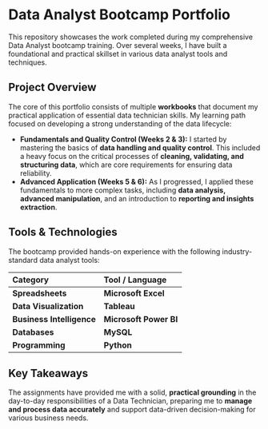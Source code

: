 # Data Analyst Bootcamp Portfolio

This repository showcases the work completed during my comprehensive Data Analyst bootcamp training. Over several weeks, I have built a foundational and practical skillset in various data analyst tools and techniques.

## Project Overview

The core of this portfolio consists of multiple **workbooks** that document my practical application of essential data technician skills. My learning path focused on developing a strong understanding of the data lifecycle:

* **Fundamentals and Quality Control (Weeks 2 & 3):** I started by mastering the basics of **data handling and quality control**. This included a heavy focus on the critical processes of **cleaning, validating, and structuring data**, which are core requirements for ensuring data reliability.
* **Advanced Application (Weeks 5 & 6):** As I progressed, I applied these fundamentals to more complex tasks, including **data analysis, advanced manipulation**, and an introduction to **reporting and insights extraction**.

## Tools & Technologies

The bootcamp provided hands-on experience with the following industry-standard data analyst tools:

| Category | Tool / Language |
| :--- | :--- |
| **Spreadsheets** | **Microsoft Excel** |
| **Data Visualization** | **Tableau** |
| **Business Intelligence** | **Microsoft Power BI** |
| **Databases** | **MySQL** |
| **Programming** | **Python** |

## Key Takeaways

The assignments have provided me with a solid, **practical grounding** in the day-to-day responsibilities of a Data Technician, preparing me to **manage and process data accurately** and support data-driven decision-making for various business needs.
